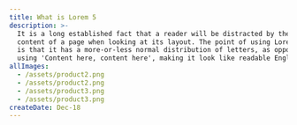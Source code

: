 ```yaml
---
title: What is Lorem 5
description: >-
  It is a long established fact that a reader will be distracted by the readable
  content of a page when looking at its layout. The point of using Lorem Ipsum
  is that it has a more-or-less normal distribution of letters, as opposed to
  using 'Content here, content here', making it look like readable English. 
allImages:
  - /assets/product2.png
  - /assets/product2.png
  - /assets/product3.png
  - /assets/product3.png
createDate: Dec-18
---
```


